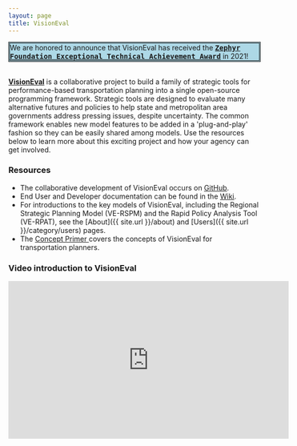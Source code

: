 ```yaml
---
layout: page
title: VisionEval
---
```


<div style="background-color:lightblue;border-style:double">
We are honored to announce that VisionEval has received the
<tt><b><a href="https://zephyrtransport.org/technical-achievement-award/" target = "_blank">Zephyr Foundation Exceptional Technical Achievement Award</a></b></tt>
 in 2021!
</div>

<br>

<a href="http://www.github.com/visioneval/visioneval/wiki" target="_blank"><b>VisionEval</b></a> is a collaborative project to build a family of strategic tools for performance-based transportation planning into a single open-source programming framework. Strategic tools are designed to evaluate many alternative futures and policies to help state and metropolitan area governments address pressing issues, despite uncertainty. The common framework enables new model features to be added in a 'plug-and-play' fashion so they can be easily shared among models. Use the resources below to learn more about this exciting project and how your agency can get involved.

### Resources

- The collaborative development of VisionEval occurs on <a href="https://www.github.com/visioneval/visioneval" target="_blank">GitHub</a>.
- End User and Developer documentation can be found in the <a href="https://github.com/visioneval/visioneval/wiki" target="_blank">Wiki</a>. 
- For introductions to the key models of VisionEval, including the Regional Strategic Planning Model (VE-RSPM) and the Rapid Policy Analysis Tool (VE-RPAT), see the [About]({{ site.url }}/about) and [Users]({{ site.url }}/category/users) pages.
- The <a href="https://visioneval.org/book" target="_blank"> Concept Primer </a> covers the concepts of VisionEval for transportation planners.

### Video introduction to VisionEval

<iframe width="560" height="315" src="https://www.youtube.com/embed/w5xeV97rZug?rel=0" frameborder="0" allow="autoplay; encrypted-media" allowfullscreen></iframe>

<!-- ### Partner agencies -->

<!-- Sidebar contents set by sidebar.html, sidebar-nav-links.html, and custom-nav-links.html. Currently using custom-nav-links to get order of links set manually. -->